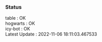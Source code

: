 ### Status


table : OK  
hogwarts : OK  
icy-bot : OK  
Latest Update : 2022-11-06 18:11:03.467533
